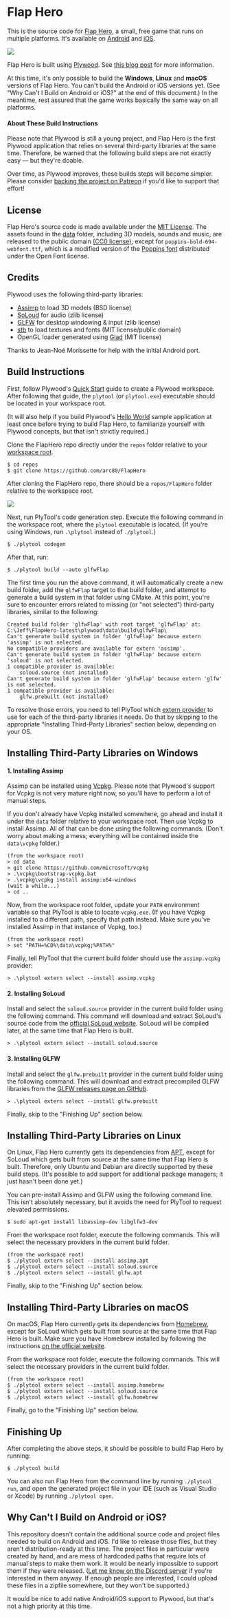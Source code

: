 # Flap Hero

This is the source code for [Flap Hero](https://arc80.com/flaphero/), a small, free game that runs on multiple platforms. It's available on [Android](https://play.google.com/store/apps/details?id=com.arc80.flaphero) and [iOS](https://apps.apple.com/gb/app/flap-hero/id1538082494). 

![](https://arc80.com/images/flap-icon@2x.png)

Flap Hero is built using [Plywood](https://github.com/arc80/plywood). See [this blog post](https://preshing.com/20201126/a-small-open-source-game-in-cpp) for more information.

At this time, it's only possible to build the **Windows**, **Linux** and **macOS** versions of Flap Hero. You can't build the Android or iOS versions yet. (See "Why Can't I Build on Android or iOS?" at the end of this document.) In the meantime, rest assured that the game works basically the same way on all platforms.

#### About These Build Instructions

Please note that Plywood is still a young project, and Flap Hero is the first Plywood application that relies on several third-party libraries at the same time. Therefore, be warned that the following build steps are not exactly easy — but they're doable.

Over time, as Plywood improves, these builds steps will become simpler. Please consider [backing the project on Patreon](https://www.patreon.com/preshing) if you'd like to support that effort!

## License

Flap Hero's source code is made available under the [MIT License](https://choosealicense.com/licenses/mit/). The assets found in the [data](/data) folder, including 3D models, sounds and music, are released to the public domain [(CC0 license)](https://creativecommons.org/share-your-work/public-domain/cc0/), except for `poppins-bold-694-webfont.ttf`, which is a modified version of the [Poppins font](https://www.fontsquirrel.com/fonts/poppins) distributed under the Open Font license.

## Credits

Plywood uses the following third-party libraries:

* [Assimp](https://www.assimp.org/) to load 3D models (BSD license)
* [SoLoud](https://sol.gfxile.net/soloud/) for audio (zlib license)
* [GLFW](https://www.glfw.org/) for desktop windowing & input (zlib license)
* [stb](https://github.com/nothings/stb) to load textures and fonts (MIT license/public domain)
* OpenGL loader generated using [Glad](https://glad.dav1d.de/) (MIT license)

Thanks to Jean-Noé Morissette for help with the initial Android port.

## Build Instructions

First, follow Plywood's [Quick Start](https://plywood.arc80.com/docs/QuickStart) guide to create a Plywood workspace. After following that guide, the `plytool` (or `plytool.exe`) executable should be located in your workspace root.

(It will also help if you build Plywood's [Hello World](https://plywood.arc80.com/docs/QuickStart/HelloWorld) sample application at least once before trying to build Flap Hero, to familiarize yourself with Plywood concepts, but that isn't strictly required.)

Clone the FlapHero repo directly under the `repos` folder relative to your [workspace root](https://plywood.arc80.com/docs/DirectoryStructure).

    $ cd repos
    $ git clone https://github.com/arc80/FlapHero

After cloning the FlapHero repo, there should be a `repos/FlapHero` folder relative to the workspace root.

![](/flaphero-repo.svg)

Next, run PlyTool's code generation step. Execute the following command in the workspace root, where the `plytool` executable is located. (If you're using Windows, run `.\plytool` instead of `./plytool`.)

    $ ./plytool codegen

After that, run:

    $ ./plytool build --auto glfwFlap

The first time you run the above command, it will automatically create a new build folder, add the `glfwFlap` target to that build folder, and attempt to generate a build system in that folder using CMake. At this point, you're sure to encounter errors related to missing (or "not selected") third-party libraries, similar to the following:

    Created build folder 'glfwFlap' with root target 'glfwFlap' at: C:\Jeff\FlapHero-latest\plywood\data\build\glfwFlap\
    Can't generate build system in folder 'glfwFlap' because extern 'assimp' is not selected.
    No compatible providers are available for extern 'assimp'.
    Can't generate build system in folder 'glfwFlap' because extern 'soloud' is not selected.
    1 compatible provider is available:
        soloud.source (not installed)
    Can't generate build system in folder 'glfwFlap' because extern 'glfw' is not selected.
    1 compatible provider is available:
        glfw.prebuilt (not installed)

To resolve those errors, you need to tell PlyTool which [extern provider](https://plywood.arc80.com/docs/KeyConcepts#extern-providers) to use for each of the third-party libraries it needs. Do that by skipping to the appropriate "Installing Third-Party Libraries" section below, depending on your OS.

## Installing Third-Party Libraries on Windows

#### 1. Installing Assimp

Assimp can be installed using [Vcpkg](https://github.com/microsoft/vcpkg). Please note that Plywood's support for Vcpkg is not very mature right now, so you'll have to perform a lot of manual steps.

If you don't already have Vcpkg installed somewhere, go ahead and install it under the `data` folder relative to your workspace root. Then use Vcpkg to install Assimp. All of that can be done using the following commands. (Don't worry about making a mess; everything will be contained inside the `data\vcpkg` folder.)

    (from the workspace root)
    > cd data
    > git clone https://github.com/microsoft/vcpkg
    > .\vcpkg\bootstrap-vcpkg.bat
    > .\vcpkg\vcpkg install assimp:x64-windows
    (wait a while...)
    > cd ..

Now, from the workspace root folder, update your `PATH` environment variable so that PlyTool is able to locate `vcpkg.exe`. (If you have Vcpkg installed to a different path, specify that path instead. Make sure you've installed Assimp in that instance of Vcpkg, too.)

    (from the workspace root)
    > set "PATH=%CD%\data\vcpkg;%PATH%"

Finally, tell PlyTool that the current build folder should use the `assimp.vcpkg` provider:

    > .\plytool extern select --install assimp.vcpkg

#### 2. Installing SoLoud

Install and select the `soloud.source` provider in the current build folder using the following command. This command will download and extract SoLoud's source code from the [official SoLoud website](http://sol.gfxile.net/soloud/). SoLoud will be compiled later, at the same time that Flap Hero is built.

    > .\plytool extern select --install soloud.source

#### 3. Installing GLFW

Install and select the `glfw.prebuilt` provider in the current build folder using the following command. This will download and extract precompiled GLFW libraries from the [GLFW releases page on GitHub](https://github.com/glfw/glfw/releases).

    > .\plytool extern select --install glfw.prebuilt

Finally, skip to the "Finishing Up" section below.

## Installing Third-Party Libraries on Linux

On Linux, Flap Hero currently gets its dependencies from [APT](https://en.wikipedia.org/wiki/APT_(software)), except for SoLoud which gets built from source at the same time that Flap Hero is built. Therefore, only Ubuntu and Debian are directly supported by these build steps. (It's possible to add support for additional package managers; it just hasn't been done yet.)

You can pre-install Assimp and GLFW using the following command line. This isn't absolutely necessary, but it avoids the need for PlyTool to request elevated permissions.

    $ sudo apt-get install libassimp-dev libglfw3-dev

From the workspace root folder, execute the following commands. This will select the necessary providers in the current build folder.

    (from the workspace root)
    $ ./plytool extern select --install assimp.apt
    $ ./plytool extern select --install soloud.source
    $ ./plytool extern select --install glfw.apt

Finally, skip to the "Finishing Up" section below.

## Installing Third-Party Libraries on macOS

On macOS, Flap Hero currently gets its dependencies from [Homebrew](https://brew.sh/), except for SoLoud which gets built from source at the same time that Flap Hero is built. Make sure you have Homebrew installed by following the instructions [on the official website](https://brew.sh).

From the workspace root folder, execute the following commands. This will select the necessary providers in the current build folder.

    (from the workspace root)
    $ ./plytool extern select --install assimp.homebrew
    $ ./plytool extern select --install soloud.source
    $ ./plytool extern select --install glfw.homebrew

Finally, go to the "Finishing Up" section below.

## Finishing Up

After completing the above steps, it should be possible to build Flap Hero by running:

    $ ./plytool build
    
You can also run Flap Hero from the command line by running `./plytool run`, and open the generated project file in your IDE (such as Visual Studio or Xcode) by running `./plytool open`.

## Why Can't I Build on Android or iOS?

This repository doesn't contain the additional source code and project files needed to build on Android and iOS. I'd like to release those files, but they aren't distribution-ready at this time. The project files in particular were created by hand, and are mess of hardcoded paths that require lots of manual steps to make them work. It would be nearly impossible to support them if they were released. ([Let me know on the Discord server](https://discord.gg/WnQhuVF) if you're interested in them anyway. If enough people are interested, I could upload these files in a zipfile somewhere, but they won't be supported.)

It would be nice to add native Android/iOS support to Plywood, but that's not a high priority at this time.
